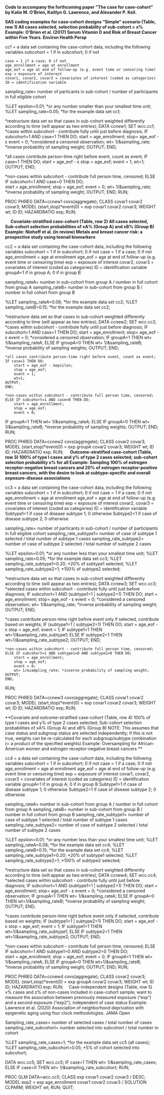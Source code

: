 **Code to accompany the forthcoming paper "The case for case-cohort" by Katie M. O’Brien, Kaitlyn G. Lawrence, and Alexander P. Keil.**

**SAS coding examples for case-cohort designs
“Simple” scenario (Table, row 1) All cases selected, selection probability of sub-cohort = x%
Example: O’Brien et al. (2017) Serum Vitamin D and Risk of Breast Cancer within Five Years. Environ Health Persp**

cc1 = a data set containing the case-cohort data, including the following variables
	subcohort = 1 if in subcohort; 0 if not
	
	
	
	case = 1 if a case; 0 if not
	age_enrollment = age at enrollment
	age_eof = age at end of follow-up (e.g. event time or censoring time)
	exp = exposure of interest
	covar1, covar2, covar3 = covariates of interest (coded as categories)
	ID = identification variable

sampling_rate= number of particants in sub-cohort / number of participants in full eligible cohort

%LET epsilon=0.01; *or any number smaller than your smallest time unit;
%LET sampling_rate=0.05; *for the example data set cc1;

*restructure data set so that cases in sub-cohort weighted differently according to time (will appear as two entries);
DATA ccnew1;
	SET wcc.cc1;
*cases within subcohort - contribute fully until just before diagnosis;
	IF subcohort=1 AND case=1 THEN DO; 
		start = age_enrollment;
		stop= age_eof - &epsilon; 
		event = 0; *considered a censored observation;
	wt= 1/&sampling_rate; *inverse probability of sampling weight;
	OUTPUT;
	END;

*all cases contribute person-time right before event, count as event;
	IF case=1 THEN DO; 
		start = age_eof - &epsilon; 
		stop = age_eof;
		event = 1;
		wt=1;
	OUTPUT;
	END;

*non-cases within subcohort - contribute full person time, censored;
	ELSE IF subcohort=1 AND case=0 THEN DO;  
		start = age_enrollment;
		stop = age_eof;
		event = 0;
	wt= 1/&sampling_rate; 
*inverse probability of sampling weight;
	OUTPUT; 
	END;
RUN;

PROC PHREG DATA=ccnew1 covs(aggregate);
	CLASS covar1 covar2 covar3;
	MODEL (start,stop)*event(0) = exp covar1 covar2 covar3;
	WEIGHT wt;
	ID ID;
	HAZARDRATIO exp;
RUN;

 
**Covariate-stratified case-cohort (Table, row 2) All cases selected, Sub-cohort selection probabilities of xA% (Group A) and xB% (Group B)
Example: Niehoff et al. (in review) Metals and breast cancer risk: a prospective study using toenail biomarkers**

cc2 = a data set containing the case-cohort data, including the following variables
	subcohort = 1 if in subcohort; 0 if not
	case = 1 if a case; 0 if not
	age_enrollment = age at enrollment
	age_eof = age at end of follow-up (e.g. event time or censoring time)
	exp = exposure of interest
	covar2, covar3 = covariates of interest (coded as categories)
	ID = identification variable
	groupA=1 if in group A; 0 if in group B

sampling_rateA= number in sub-cohort from group A / number in full cohort from group A
sampling_rateB= number in sub-cohort from group B / number in full cohort from group B

%LET sampling_rateA=0.08; *for the example data set cc2;
%LET sampling_rateB=0.15; *for the example data set cc2;

*restructure data set so that cases in sub-cohort weighted differently according to time (will appear as two entries);
DATA ccnew2;
	SET wcc.cc2;
*cases within subcohort - contribute fully until just before diagnosis;
	IF subcohort=1 AND case=1 THEN DO; 
		start = age_enrollment;
		stop= age_eof - &epsilon; 
		event = 0; *considered a censored observation;
	IF groupA=1 THEN wt= 1/&sampling_rateA; 
	ELSE IF groupA=0 THEN wt= 1/&sampling_rateB;
*inverse probability of sampling weights;
	OUTPUT;
	END;

	*all cases contribute person-time right before event, count as event;
	IF case=1 THEN DO; 
		start = age_eof - &epsilon; 
		stop = age_eof;
		event = 1;
		wt=1;
	OUTPUT;
	END;

	*non-cases within subcohort - contribute full person time, censored;
	ELSE IF subcohort=1 AND case=0 THEN DO;  
		start = age_enrollment;
		stop = age_eof;
		event = 0;
IF groupA=1 THEN wt= 1/&sampling_rateA; 
ELSE IF groupA=0 THEN wt= 1/&sampling_rateB;
*inverse probability of sampling weights;
	OUTPUT; 
	END;
RUN;

PROC PHREG DATA=ccnew2 covs(aggregate);
	CLASS covar2 covar3;
	MODEL (start,stop)*event(0) = exp groupA covar2 covar3;
	WEIGHT wt;
	ID ID;
	HAZARDRATIO exp;
RUN;
 
**Outcome-stratified case-cohort (Table, row 3) 100% of type I cases and y% of type 2 cases selected; sub-cohort selection probability x% for all
Example: Sampling 100% of estrogen receptor-negative breast cancers and 20% of estrogen receptor-positive breast cancers, with the desire to look at subtype-specific and overall exposure-disease associations**

cc3 = a data set containing the case-cohort data, including the following variables
	subcohort = 1 if in subcohort; 0 if not
	case = 1 if a case; 0 if not
	age_enrollment = age at enrollment
	age_eof = age at end of follow-up (e.g. event time or censoring time)
	exp = exposure of interest
	covar2, covar3 = covariates of interest (coded as categories)
	ID = identification variable
	Subtype1=1 if case of disease subtype 1; 0 otherwise
	Subtype2=1 if case of disease subtype 2; 0 otherwise

sampling_rate= number of particants in sub-cohort / number of participants in full eligible cohort
sampling_rate_subtype1= number of case of subtype 1 selected / total number of subtype 1 cases
sampling_rate_subtype2= number of case of subtype 2 selected / total number of subtype 2 cases

%LET epsilon=0.01; *or any number less than your smallest time unit;
%LET sampling_rate=0.05; *for the example data set cc3;
%LET sampling_rate_subtype1=0.20; *20% of subtype1 selected;
%LET sampling_rate_subtype2=1; *100% of subtype2 selected;

*restructure data set so that cases in sub-cohort weighted differently according to time (will appear as two entries);
DATA ccnew3;
	SET wcc.cc3;
*selected cases within subcohort - contribute fully until just before diagnosis;
	IF subcohort=1 AND (subtype1=1 | subtype2=1) THEN DO; 
		start = age_enrollment;
		stop= age_eof - &epsilon; 
		event = 0; *considered a censored observation;
		wt= 1/&sampling_rate; 
*inverse probability of sampling weight;
	OUTPUT;
	END;

*cases contribute person-time right before event only if selected, contribute based on weights;
	IF (subtype1=1 | subtype2=1) THEN DO; 
		start = age_eof - &epsilon; 
		stop = age_eof;
		event = 1;
		IF subtype1=1 THEN wt=1/&sampling_rate_subtype1;
			ELSE IF subtype2=1 THEN wt=1/&sampling_rate_subtype2;
	OUTPUT;
	END;

	*non-cases within subcohort - contribute full person time, censored;
	ELSE IF subcohort=1 AND subtype1=0 AND subtype2=0 THEN DO;  
		start = age_enrollment;
		stop = age_eof;
		event = 0;
		wt= 1/&sampling_rate; *inverse probability of sampling weight;
	OUTPUT; 
	END;
RUN;

PROC PHREG DATA=ccnew3 covs(aggregate);
	CLASS covar1 covar2 covar3;
	MODEL (start,stop)*event(0) = exp covar1 covar2 covar3;
	WEIGHT wt;
	ID ID;
	HAZARDRATIO exp;
RUN; 

**Covariate and outcome-stratified case-cohort (Table, row 4) 100% of type I cases and y% of type 2 cases selected; Sub-cohort selection probabilities of xA% (Group A) and xB% (Group B)
NOTE: This assumes that case status and subgroup status are selected independently; if this is not true, weights can be re-calculated for each subgroup/subtype combination (= a product of the specified weights)
Example: Oversampling for African-American women and estrogen receptor-negative breast cancers **

cc4 = a data set containing the case-cohort data, including the following variables
	subcohort = 1 if in subcohort; 0 if not
	case = 1 if a case; 0 if not
	age_enrollment = age at enrollment
	age_eof = age at end of follow-up (e.g. event time or censoring time)
	exp = exposure of interest
	covar1, covar2, covar3 = covariates of interest (coded as categories)
	ID = identification variable
groupA=1 if in group A; 0 if in group B
	Subtype1=1 if case of disease subtype 1; 0 otherwise
	Subtype2=1 if case of disease subtype 2; 0 otherwise

sampling_rateA= number in sub-cohort from group A / number in full cohort from group A
sampling_rateB= number in sub-cohort from group B / number in full cohort from group B
sampling_rate_subtype1= number of case of subtype 1 selected / total number of subtype 1 cases
sampling_rate_subtype2= number of case of subtype 2 selected / total number of subtype 2 cases

%LET epsilon=0.01; *or any number less than your smallest time unit;
%LET sampling_rateA=0.08; *for the example data set cc4;
%LET sampling_rateB=0.15; *for the example data set cc4;
%LET sampling_rate_subtype1=0.20; *20% of subtype1 selected;
%LET sampling_rate_subtype2=1; *100% of subtype2 selected;

*restructure data set so that cases in sub-cohort weighted differently according to time (will appear as two entries);
DATA ccnew4;
	SET wcc.cc4;
*selected cases within subcohort - contribute fully until just before diagnosis;
	IF subcohort=1 AND (subtype1=1 | subtype2=1) THEN DO; 
		start = age_enrollment;
		stop= age_eof - &epsilon; 
		event = 0; *considered a censored observation;
		IF groupA=1 THEN wt= 1/&sampling_rateA; 
			ELSE IF groupA=0 THEN wt=1/&sampling_rateB; 
		*inverse probability of sampling weight;
	OUTPUT;
	END;

*cases contribute person-time right before event only if selected, contribute based on weights;
	IF (subtype1=1 | subtype2=1) THEN DO; 
		start = age_eof - &epsilon; 
		stop = age_eof;
		event = 1;
		IF subtype1=1 THEN wt=1/&sampling_rate_subtype1;
			ELSE IF subtype2=1 THEN wt=1/&sampling_rate_subtype2;
	OUTPUT;
	END;

*non-cases within subcohort - contribute full person time, censored;
	ELSE IF subcohort=1 AND subtype1=0 AND subtype2=0 THEN DO;  
		start = age_enrollment;
		stop = age_eof;
		event = 0;
		IF groupA=1 THEN wt= 1/&sampling_rateA; 
			ELSE IF groupA=0 THEN wt=1/&sampling_rateB; 
		*inverse probability of sampling weight;
	OUTPUT; 
	END;
RUN;

PROC PHREG DATA=ccnew4 covs(aggregate);
	CLASS covar2 covar3;
	MODEL (start,stop)*event(0) = exp groupA covar2 covar3;
	WEIGHT wt;
	ID ID;
	HAZARDRATIO exp;
RUN; 
Case-independent designs (Table, row 5) v% cases and z% of non-cases included in case-cohort sample; want to measure the association between previously measured exposure (“exp”) and a second exposure (“exp2”), independent of case status
Example: Lawrence et al. (2020) Association of neighborhood deprivation with epigenetic aging using four clock methodologies. JAMA Open

Sampling_rate_cases= number of selected cases / total number of cases
sampling_rate_subcohort= number selected into subcohort / total number in cohort


%LET sampling_rate_cases=1; *for the example data set cc5 (all cases);
%LET sampling_rate_subcohort=0.05; *5% of cohort selected into subcohort;

DATA wcc.cc5;
	SET wcc.cc5;
	IF case=1 THEN wt= 1/&sampling_rate_cases; 
		ELSE IF case=0 THEN wt= 1/&sampling_rate_subcohort; 
RUN;

PROC GLM DATA=wcc.cc5;
	CLASS exp covar1 covar2 covar3 / DESC;
MODEL exp2 = exp age_enrollment covar1 covar2 covar3 / SOLUTION CLPARM;
	WEIGHT wt;
RUN;
QUIT;
